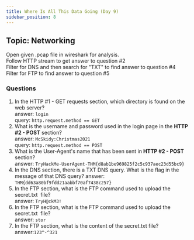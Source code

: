 ```yaml
---
title: Where Is All This Data Going (Day 9)
sidebar_position: 8
---
```

## Topic: Networking
Open given .pcap file in wireshark for analysis.  
Follow HTTP stream to get answer to question #2  
Filter for DNS and then search for "TXT" to find answer to question #4  
Filter for FTP to find answer to question #5  



### Questions
1. In the HTTP #1 - GET requests section, which directory is found on the web server?  
answer: `login`  
query: 	`http.request.method == GET`   
2. What is the username and password used in the login page in the **HTTP #2 - POST** section?  
answer: `McSkidy:Christmas2021`  
query: `http.request.method == POST`  
3. What is the User-Agent's name that has been sent in **HTTP #2 - POST** section?  
answer: `TryHackMe-UserAgent-THM{d8ab1be969825f2c5c937aec23d55bc9}`  
4. In the DNS section, there is a TXT DNS query. What is the flag in the message of that DNS query?
answer: `THM{dd63a80bf9fdd21aabbf70af7438c257}`
5. In the FTP section, what is the FTP command used to upload the secret.txt  file?  
answer: `TryH@ckM3!`  
6. In the FTP section, what is the FTP command used to upload the secret.txt  file?    
answer: `stor`    
7. In the FTP section, what is the content of the secret.txt file?  
answer:`123^-^321`  
